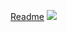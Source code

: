 [Readme](https://github.com/plutosolutions/pluto-react-server/wiki)
![](https://github.com/plutosolutions/plutoSolutions-common/blob/master/images/logo%203d%201280x720/pluto-logo-quartz%201280x720.png)
